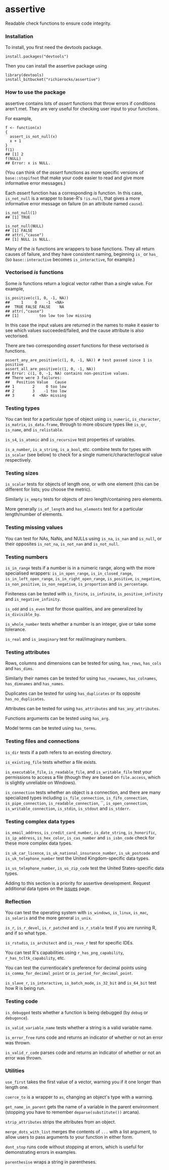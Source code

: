 # assertive

Readable check functions to ensure code integrity.


### Installation

To install, you first need the devtools package.

```{r}
install.packages("devtools")
```

Then you can install the assertive package using

```{r}
library(devtools)
install_bitbucket("richierocks/assertive")
```


### How to use the package

assertive contains lots of *assert* functions that throw errors if conditions 
aren't met.  They are very useful for checking user input to your functions.

For example,

```{r}
f <- function(x)
{
  assert_is_not_null(x)
  x + 1
}
f(1)
## [1] 2
f(NULL)
## Error: x is NULL.
```

(You can think of the *assert* functions as more specific versions of 
`base::stopifnot` that make your code easier to read and give more informative 
error messages.)

Each *assert* function has a corresponding *is* function.  In this case, 
`is_not_null` is a wrapper to base-R's `!is.null`, that gives a more informative 
error message on failure (in an attribute named `cause`).

```{r}
is_not_null(1)
## [1] TRUE

is_not_null(NULL)
## [1] FALSE
## attr(,"cause")
## [1] NULL is NULL.
```

Many of the *is* functions are wrappers to base functions.  They all return causes
of failure, and they have consistent naming, beginning `is_` or `has_` (so 
`base::interactive` becomes `is_interactive`, for example.)


### Vectorised *is* functions

Some *is* functions return a logical vector rather than a single value.  For example,

```{r}
is_positive(c(1, 0, -1, NA))
##     1     0    -1  <NA> 
##  TRUE FALSE FALSE    NA 
## attr(,"cause")
## [1]         too low too low missing
```

In this case the input values are returned in the names to make it easier to see which values succeeded/failed, and the cause attribute is also vectorised.

There are two corresponding *assert* functions for these vectorised *is* functions.

```{r}
assert_any_are_positive(c(1, 0, -1, NA)) # test passed since 1 is positive
assert_all_are_positive(c(1, 0, -1, NA))
## Error: c(1, 0, -1, NA) contains non-positive values.
## There were 3 failures:
##   Position Value   Cause
## 1        2     0 too low
## 2        3    -1 too low
## 3        4  <NA> missing
```

### Testing types

You can test for a particular type of object using `is_numeric`, `is_character`, `is_matrix`, `is_data.frame`, through to more obscure types like `is_qr`, `is_name`, and `is_relistable`.

`is_s4`, `is_atomic` and `is_recursive` test properties of variables.

`is_a_number`, `is_a_string`, `is_a_bool`, etc. combine tests for types with `is_scalar` (see below) to check for a single numeric/character/logical value respectively.


### Testing sizes

`is_scalar` tests for objects of length one, or with one element (this can be different for lists; you choose the metric).

Similarly `is_empty` tests for objects of zero length/containing zero elements.

More generally `is_of_length` and `has_elements` test for a particular length/number of elements.


### Testing missing values

You can test for NAs, NaNs, and NULLs using `is_na`, `is_nan` and `is_null`, or their opposites `is_not_na`, `is_not_nan` and `is_not_null`.


### Testing numbers

`is_in_range` tests if a number is in a numeric range, along with the more specialised wrappers: `is_in_open_range`, `is_in_closed_range`, `is_in_left_open_range`, `is_in_right_open_range`, `is_positive`, `is_negative`, `is_non_positive`, `is_non_negative`, `is_proportion` and `is_percentage`.

Finiteness can be tested with `is_finite`, `is_infinite`, `is_positive_infinity` and `is_negative_infinity`.

`is_odd` and `is_even` test for those qualities, and are generalized by `is_divisible_by`.

`is_whole_number` tests whether a number is an integer, give or take some tolerance.

`is_real` and `is_imaginary` test for real/imaginary numbers.


### Testing attributes

Rows, columns and dimensions can be tested for using, `has_rows`, `has_cols` and `has_dims`.

Similarly their names can be tested for using `has_rownames`, `has_colnames`, `has_dimnames` and `has_names`.

Duplicates can be tested for using `has_duplicates` or its opposite `has_no_duplicates`.

Attributes can be tested for using `has_attributes` and `has_any_attributes`.

Functions arguments can be tested using `has_arg`.

Model terms can be tested using `has_terms`.


### Testing files and connections

`is_dir` tests if a path refers to an existing directory.

`is_existing_file` tests whether a file exists.

`is_executable_file`, `is_readable_file`, and `is_writable_file` test your permissions to access a file (though they are based on `file.access`, which is slightly unreliable on Windows).

`is_connection` tests whether an object is a connection, and there are many specialized types including `is_file_connection`, `is_fifo_connection`, `is_pipe_connection`, `is_readable_connection`, ``, `is_open_connection`, `is_writable_connection`, `is_stdin`, `is_stdout` and `is_stderr`.


### Testing complex data types

`is_email_address`, `is_credit_card_number`, `is_date_string`, `is_honorific`, `is_ip_address`, `is_hex_color`, `is_cas_number` and `is_isbn_code` check for these more complex data types. 

`is_uk_car_licence`, `is_uk_national_insurance_number`, `is_uk_postcode` and `is_uk_telephone_number` test the United Kingdom-specific data types.

`is_us_telephone_number`, `is_us_zip_code` test the United States-specific data types.

Adding to this section is a priority for assertive development.  Request additional data types on the [issues](https://bitbucket.org/richierocks/assertive/issues?status=new&status=open) page.


### Reflection

You can test the operating system with `is_windows`, `is_linux`, `is_mac`, `is_solaris` and the more general `is_unix`.

`is_r`, `is_r_devel`, `is_r_patched` and `is_r_stable` test if you are running R, and if so what type.

`is_rstudio`, `is_architect` and `is_revo_r` test for specific IDEs.

You can test R's capabilities using `r_has_png_capability`, `r_has_tcltk_capability`, etc.

You can test the currentlocale's preference for decimal points using `is_comma_for_decimal_point` or `is_period_for_decimal_point`.

`is_slave_r`, `is_interactive`, `is_batch_mode`, `is_32_bit` and `is_64_bit` test how R is being run.


### Testing code

`is_debugged` tests whether a function is being debugged (by `debug` or `debugonce`).

`is_valid_variable_name` tests whether a string is a valid variable name.

`is_error_free` runs code and returns an indicator of whether or not an error was thrown.

`is_valid_r_code` parses code and returns an indicator of whether or not an error was thrown.


### Utilities

`use_first` takes the first value of a vector, warning you if it one longer than length one.

`coerce_to` is a wrapper to `as`, changing an object's type with a warning.

`get_name_in_parent` gets the name of a variable in the parent environment (stopping you have to remember `deparse(substitute())` arcana).

`strip_attributes` strips the attributes from an object.

`merge_dots_with_list` merges the contents of `...` with a list argument, to allow users to pass arguments to your function in either form.

`dont_stop` runs code without stopping at errors, which is useful for demonstrating errors in examples.

`parenthesise` wraps a string in parentheses.
